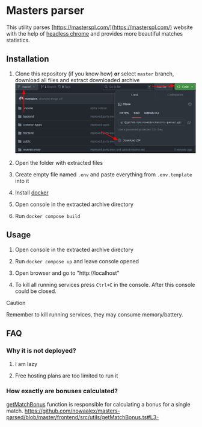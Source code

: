 # Masters parser

This utility parses [https://masterspl.com/](https://masterspl.com/) website
with the help of [headless chrome](https://developer.chrome.com/blog/headless-chrome) and provides more beautiful matches statistics.

## Installation

1. Clone this repository (if you know how) **or** select `master` branch, download all files and extract downloaded archive
   ![masters howto clone](public/masters-howto-clone.png)

2. Open the folder with extracted files

3. Create empty file named `.env` and paste everything from `.env.template` into it

4. Install [docker](https://docs.docker.com/get-docker/)

5. Open console in the extracted archive directory

6. Run `docker compose build`

## Usage

1. Open console in the extracted archive directory

2. Run `docker compose up` and leave console opened

3. Open browser and go to "http://localhost"

4. To kill all running services press `Ctrl+C` in the console. After this console could be closed.

> [!CAUTION]
> Remember to kill running services, they may consume memory/battery.

## FAQ

### Why it is not deployed?

1. I am lazy

2. Free hosting plans are too limited to run it

### How exactly are bonuses calculated?

[getMatchBonus](frontend/src/utils/getMatchBonus.ts) function is responsible for calculating a bonus for a single match.
https://github.com/nowaalex/masters-parsed/blob/master/frontend/src/utils/getMatchBonus.ts#L3-
